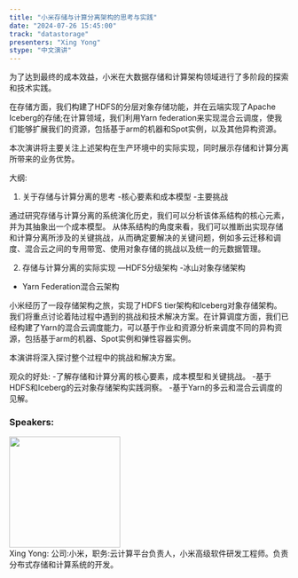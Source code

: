 ```yaml
---
title: "小米存储与计算分离架构的思考与实践"
date: "2024-07-26 15:45:00" 
track: "datastorage"
presenters: "Xing Yong"
stype: "中文演讲"
---
```

为了达到最终的成本效益，小米在大数据存储和计算架构领域进行了多阶段的探索和技术实践。

在存储方面，我们构建了HDFS的分层对象存储功能，并在云端实现了Apache Iceberg的存储;在计算领域，我们利用Yarn federation来实现混合云调度，使我们能够扩展我们的资源，包括基于arm的机器和Spot实例，以及其他异构资源。

本次演讲将主要关注上述架构在生产环境中的实际实现，同时展示存储和计算分离所带来的业务优势。

大纲:
1) 关于存储与计算分离的思考
-核心要素和成本模型
-主要挑战

通过研究存储与计算分离的系统演化历史，我们可以分析该体系结构的核心元素，并为其抽象出一个成本模型。
从体系结构的角度来看，我们可以推断出实现存储和计算分离所涉及的关键挑战，从而确定要解决的关键问题，例如多云迁移和调度、混合云之间的专用带宽、使用对象存储的挑战以及统一的元数据管理。

2) 存储与计算分离的实际实现
—HDFS分级架构
-冰山对象存储架构
- Yarn Federation混合云架构

小米经历了一段存储架构之旅，实现了HDFS tier架构和Iceberg对象存储架构。我们将重点讨论着陆过程中遇到的挑战和技术解决方案。在计算调度方面，我们已经构建了Yarn的混合云调度能力，可以基于作业和资源分析来调度不同的异构资源，包括基于arm的机器、Spot实例和弹性容器实例。

本演讲将深入探讨整个过程中的挑战和解决方案。


观众的好处:
-了解存储和计算分离的核心要素，成本模型和关键挑战。
-基于HDFS和Iceberg的云对象存储架构实践洞察。
-基于Yarn的多云和混合云调度的见解。
 ### Speakers: 
 <img src="https://sessionize.com/image/0d11-400o400o1-aipcfzCvzuZraw1v3xxNAN.jpg" width="200" /><br>Xing Yong: 公司:小米，职务:云计算平台负责人，小米高级软件研发工程师。负责分布式存储和计算系统的开发。
 <br><br>
